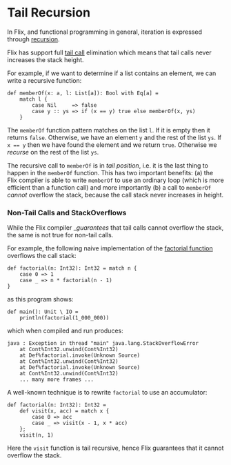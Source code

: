 # Tail Recursion

In Flix, and functional programming in general, iteration is expressed through
[recursion](https://en.wikipedia.org/wiki/Recursion_(computer_science)).

Flix has support full [tail call](https://en.wikipedia.org/wiki/Tail_call)
elimination which means that tail calls never increases the stack height. 

For example, if we want to determine if a list contains an element, we can write
a recursive function:

```flix
def memberOf(x: a, l: List[a]): Bool with Eq[a] = 
    match l {
        case Nil     => false
        case y :: ys => if (x == y) true else memberOf(x, ys)
    }
```

The `memberOf` function pattern matches on the list `l`. If it is empty then it
returns `false`. Otherwise, we have an element `y` and the rest of the list
`ys`. If `x == y` then we have found the element and we return `true`. Otherwise
we _recurse_ on the rest of the list `ys`. 

The recursive call to `memberOf` is in _tail position_, i.e. it is the last
thing to happen in the `memberOf` function. This has two important benefits: (a)
the Flix compiler is able to write `memberOf` to use an ordinary loop (which is
more efficient than a function call) and more importantly (b) a call to
`memberOf` _cannot_ overflow the stack, because the call stack never increases
in height.

### Non-Tail Calls and StackOverflows

While the Flix compiler __guarantees_ that tail calls cannot overflow the stack,
the same is not true for non-tail calls. 

For example, the following naive implementation of the [factorial
function](https://en.wikipedia.org/wiki/Factorial) overflows the call stack: 

```flix
def factorial(n: Int32): Int32 = match n {
    case 0 => 1
    case _ => n * factorial(n - 1)
}
```

as this program shows:

```flix
def main(): Unit \ IO = 
    println(factorial(1_000_000))
```

which when compiled and run produces:

```
java : Exception in thread "main" java.lang.StackOverflowError
	at Cont%Int32.unwind(Cont%Int32)
	at Def%factorial.invoke(Unknown Source)
	at Cont%Int32.unwind(Cont%Int32)
	at Def%factorial.invoke(Unknown Source)
	at Cont%Int32.unwind(Cont%Int32)
    ... many more frames ...
```

A well-known technique is to rewrite `factorial` to use an accumulator:

```flix
def factorial(n: Int32): Int32 = 
    def visit(x, acc) = match x {
        case 0 => acc
        case _ => visit(x - 1, x * acc)
    };
    visit(n, 1)
```

Here the `visit` function is tail recursive, hence Flix guarantees that it
cannot overflow the stack. 
